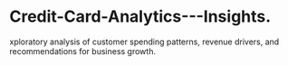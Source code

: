 # Credit-Card-Analytics---Insights.
xploratory analysis of customer spending patterns, revenue drivers, and recommendations for business growth.
